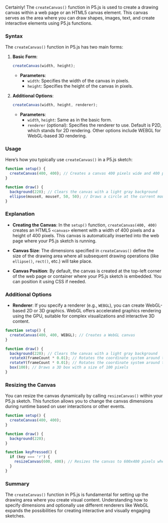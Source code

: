 Certainly! The `createCanvas()` function in P5.js is used to create a drawing canvas within a web page or an HTML5 canvas element. This canvas serves as the area where you can draw shapes, images, text, and create interactive elements using P5.js functions.

### Syntax

The `createCanvas()` function in P5.js has two main forms:

1. **Basic Form**:
   ```javascript
   createCanvas(width, height);
   ```
   - **Parameters**:
     - `width`: Specifies the width of the canvas in pixels.
     - `height`: Specifies the height of the canvas in pixels.

2. **Additional Options**:
   ```javascript
   createCanvas(width, height, renderer);
   ```
   - **Parameters**:
     - `width`, `height`: Same as in the basic form.
     - `renderer` (optional): Specifies the renderer to use. Default is P2D, which stands for 2D rendering. Other options include WEBGL for WebGL-based 3D rendering.

### Usage

Here’s how you typically use `createCanvas()` in a P5.js sketch:

```javascript
function setup() {
  createCanvas(400, 400); // Creates a canvas 400 pixels wide and 400 pixels high
}

function draw() {
  background(220); // Clears the canvas with a light gray background
  ellipse(mouseX, mouseY, 50, 50); // Draws a circle at the current mouse position
}
```

### Explanation

- **Creating the Canvas**: In the `setup()` function, `createCanvas(400, 400)` creates an HTML5 `<canvas>` element with a width of 400 pixels and a height of 400 pixels. This canvas is automatically inserted into the web page where your P5.js sketch is running.

- **Canvas Size**: The dimensions specified in `createCanvas()` define the size of the drawing area where all subsequent drawing operations (like `ellipse()`, `rect()`, etc.) will take place.

- **Canvas Position**: By default, the canvas is created at the top-left corner of the web page or container where your P5.js sketch is embedded. You can position it using CSS if needed.

### Additional Options

- **Renderer**: If you specify a renderer (e.g., `WEBGL`), you can create WebGL-based 2D or 3D graphics. WebGL offers accelerated graphics rendering using the GPU, suitable for complex visualizations and interactive 3D content.

```javascript
function setup() {
  createCanvas(400, 400, WEBGL); // Creates a WebGL canvas
}

function draw() {
  background(220); // Clears the canvas with a light gray background
  rotateX(frameCount * 0.01); // Rotates the coordinate system around the X axis
  rotateY(frameCount * 0.01); // Rotates the coordinate system around the Y axis
  box(100); // Draws a 3D box with a size of 100 pixels
}
```

### Resizing the Canvas

You can resize the canvas dynamically by calling `resizeCanvas()` within your P5.js sketch. This function allows you to change the canvas dimensions during runtime based on user interactions or other events.

```javascript
function setup() {
  createCanvas(400, 400);
}

function draw() {
  background(220);
}

function keyPressed() {
  if (key === 'r') {
    resizeCanvas(600, 400); // Resizes the canvas to 600x400 pixels when 'r' key is pressed
  }
}
```

### Summary

The `createCanvas()` function in P5.js is fundamental for setting up the drawing area where you create visual content. Understanding how to specify dimensions and optionally use different renderers like WebGL expands the possibilities for creating interactive and visually engaging sketches.
